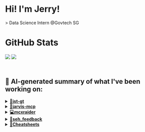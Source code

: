 

# Hi! I'm Jerry!
<p>
  > Data Science Intern @Govtech SG
</p>

# GitHub Stats
<p>
  <img align="center" src="https://github-readme-stats.vercel.app/api?username=mcxraider&count_private=true&show_icons=true&theme=github_dark&bg_color=00000099&rank_icon=percentile" />
  <img align="center" src="https://github-readme-stats.vercel.app/api/top-langs/?username=mcxraider&theme=github_dark&bg_color=00000099&exclude_repo=mcxraider.github.io&langs_count=8&size_weight=0.3&count_weight=0.7&hide=css,html&layout=compact" />
</p>
<br>

## 🔨 AI-generated summary of what I've been working on:

  <details>
  <summary><strong><a href="https://github.com/mcxraider/jst-gt">🌟jst-gt</a></strong></summary>
  <br/>
  > This repository contains a set of tools and guidelines for implementing skills tagging within an Instructional Design and Development team, facilitating efficient organization and retrieval of skill-specific information. <br/>
  ------------------------------------------------------------------------------------------------------------------------------ <br/>
  > The repository underwent significant backend restructuring, including AWS S3 integration, deployment setup, and Docker configurations. Frontend and backend were refactored for enhanced functionality.
  </details>
  
  <details>
  <summary><strong><a href="https://github.com/mcxraider/jarvis-mcp">🤖jarvis-mcp</a></strong></summary>
  <br/>
  > This repository contains a voice-integrated project, similar to a Jarvis assistant, implemented with MCP (Minecraft Coder Pack) functionalities. <br/>
  ------------------------------------------------------------------------------------------------------------------------------ <br/>
  > Developed voice-integrated Jarvis-like assistant with MCP. Integrated Todoist, GPT processing, and Telegrambot functionality, including updates and configuration files.
  </details>
  
  <details>
  <summary><strong><a href="https://github.com/mcxraider/mcxraider">💻mcxraider</a></strong></summary>
  <br/>
  > This repository contains cron-scheduled GPT-generated READMEs for Github profiles, automating the process of updating and customizing profile content. <br/>
  ------------------------------------------------------------------------------------------------------------------------------ <br/>
  > Multiple commits were made to the mcxraider repository, mainly focusing on auto-updating README.md files and updating markdown.ts by contributor Jerry.
  </details>
  
  <details>
  <summary><strong><a href="https://github.com/mcxraider/seh_feedback">💬seh_feedback</a></strong></summary>
  <br/>
  > This repository contains an analysis of Shopee seller feedback on the CMS platform for insights and improvements. <br/>
  ------------------------------------------------------------------------------------------------------------------------------ <br/>
  > Commits involved deleting directories, adding fixes, updating file paths, and revising the readme in the seh_feedback repository for analyzing Shopee seller feedback on the CMS platform.
  </details>
  
  <details>
  <summary><strong><a href="https://github.com/mcxraider/Cheatsheets">📄Cheatsheets</a></strong></summary>
  <br/>
  > This repository contains a detailed guide on setting up and using a web scraper tool, including source code and instructions for data extraction from various websites. <br/>
  ------------------------------------------------------------------------------------------------------------------------------ <br/>
  > The repository "Cheatsheets" underwent revisions, including finalizing and deleting the DSA2101 cheatsheet files.
  </details>
  
<br>


